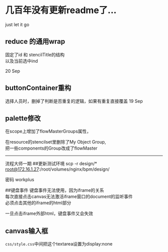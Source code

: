# 几百年没有更新readme了...
just let it go


## reduce 的通用wrap
固定了id 和 stencilTitle的结构  
以及当前选中ind


20 Sep
## buttonContainer重构
选择人员时，删掉了判断是否重复的逻辑，如果有重复直接覆盖
19 Sep 
## palette修改
在scope上增加了flowMasterGroups属性，

在resource的stencilset里删除了My Object Group,  
把一些components的Group改成了flowMaster

---
流程大师一期 
##更新测试环境
scp -r design/* root@172.16.1.27:/root/volumes/nginx/bpm/design/

密码 workplus

##键盘事件
键盘事件无法使用，因为iframe的关系  
每次直接点击canvas无法激活iframe窗口的document的监听事件  
必须点击其他的iframe的html部分  

一旦点击iframe外部html，键盘事件又会失效

## canvas输入框
`css/style.css`中间把这个textarea设置为display:none